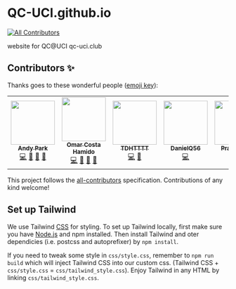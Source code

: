 # QC-UCI.github.io
<!-- ALL-CONTRIBUTORS-BADGE:START - Do not remove or modify this section -->
[![All Contributors](https://img.shields.io/badge/all_contributors-5-orange.svg?style=flat-square)](#contributors-)
<!-- ALL-CONTRIBUTORS-BADGE:END -->
website for QC@UCI
qc-uci.club

## Contributors ✨

Thanks goes to these wonderful people ([emoji key](https://allcontributors.org/docs/en/emoji-key)):

<!-- ALL-CONTRIBUTORS-LIST:START - Do not remove or modify this section -->
<!-- prettier-ignore-start -->
<!-- markdownlint-disable -->
<table>
  <tr>
    <td align="center"><a href="http://andyyPark.github.io"><img src="https://avatars2.githubusercontent.com/u/25911821?v=4" width="100px;" alt=""/><br /><sub><b>Andy Park</b></sub></a><br /><a href="https://github.com/QC-UCI/QC-UCI.github.io/commits?author=andyyPark" title="Code">💻</a> <a href="https://github.com/QC-UCI/QC-UCI.github.io/pulls?q=is%3Apr+reviewed-by%3AandyyPark" title="Reviewed Pull Requests">👀</a> <a href="#maintenance-andyyPark" title="Maintenance">🚧</a> <a href="#design-andyyPark" title="Design">🎨</a></td>
    <td align="center"><a href="http://www.omarcostahamido.com"><img src="https://avatars0.githubusercontent.com/u/18335360?v=4" width="100px;" alt=""/><br /><sub><b>Omar Costa Hamido</b></sub></a><br /><a href="https://github.com/QC-UCI/QC-UCI.github.io/commits?author=omarcostahamido" title="Code">💻</a> <a href="https://github.com/QC-UCI/QC-UCI.github.io/issues?q=author%3Aomarcostahamido" title="Bug reports">🐛</a> <a href="#projectManagement-omarcostahamido" title="Project Management">📆</a> <a href="#question-omarcostahamido" title="Answering Questions">💬</a></td>
    <td align="center"><a href="http://tdhttt.com"><img src="https://avatars2.githubusercontent.com/u/24703459?v=4" width="100px;" alt=""/><br /><sub><b>TDHTTTT</b></sub></a><br /><a href="https://github.com/QC-UCI/QC-UCI.github.io/commits?author=TDHTTTT" title="Code">💻</a> <a href="https://github.com/QC-UCI/QC-UCI.github.io/issues?q=author%3ATDHTTTT" title="Bug reports">🐛</a></td>
    <td align="center"><a href="https://github.com/DanielQ56"><img src="https://avatars0.githubusercontent.com/u/42754322?v=4" width="100px;" alt=""/><br /><sub><b>DanielQ56</b></sub></a><br /><a href="https://github.com/QC-UCI/QC-UCI.github.io/commits?author=DanielQ56" title="Code">💻</a></td>
    <td align="center"><a href="https://pranavvp10.github.io"><img src="https://avatars2.githubusercontent.com/u/52486224?v=4" width="100px;" alt=""/><br /><sub><b>Pranav V P</b></sub></a><br /><a href="https://github.com/QC-UCI/QC-UCI.github.io/commits?author=pranavvp10" title="Code">💻</a></td>
  </tr>
</table>

<!-- markdownlint-enable -->
<!-- prettier-ignore-end -->
<!-- ALL-CONTRIBUTORS-LIST:END -->

This project follows the [all-contributors](https://github.com/all-contributors/all-contributors) specification. Contributions of any kind welcome!

## Set up Tailwind

We use Tailwind [CSS](https://tailwindcss.com/) for styling. To set up Tailwind locally, first make sure you have [Node.js](https://nodejs.org/en/download/package-manager/) and npm installed. Then install Tailwind and oter dependicies (i.e. postcss and autoprefixer) by `npm install`.  

If you need to tweak some style in `css/style.css`, remember to `npm run build` which will inject Tailwind CSS into our custom css. (Tailwind CSS + `css/style.css` = `css/tailwind_style.css`). Enjoy Tailwind in any HTML by linking `css/tailwind_style.css`.
